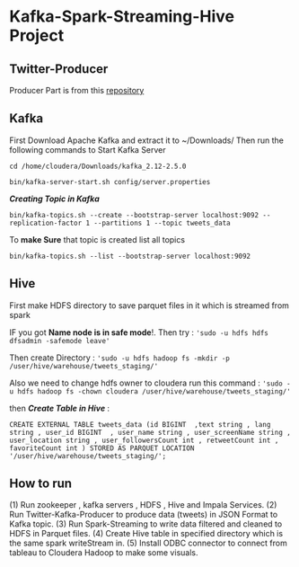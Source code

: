 # Kafka-Spark-Streaming-Hive Project

## ****Twitter-Producer****

Producer Part is from this [repository](https://github.com/dbsheta/kafka-twitter-producer/)


## Kafka

First Download Apache Kafka and extract it to ~/Downloads/  Then run the following commands to Start Kafka Server


`cd /home/cloudera/Downloads/kafka_2.12-2.5.0`

`bin/kafka-server-start.sh config/server.properties`

***Creating Topic in Kafka***
 
`bin/kafka-topics.sh --create --bootstrap-server localhost:9092 --replication-factor 1 --partitions 1 --topic tweets_data`

To **make Sure** that topic is created list all topics 

`bin/kafka-topics.sh --list --bootstrap-server localhost:9092`

## Hive 

First make HDFS directory to save parquet files in it which is streamed from spark 

IF you got **Name node is in safe mode**!. Then try :
`'sudo -u hdfs hdfs dfsadmin -safemode leave'`

Then create Directory :
`'sudo -u hdfs hadoop fs -mkdir -p /user/hive/warehouse/tweets_staging/' `

Also we need to change hdfs owner to cloudera run this command :
`'sudo -u hdfs hadoop fs -chown cloudera /user/hive/warehouse/tweets_staging/'`

then ***Create Table in Hive***  :

`CREATE EXTERNAL TABLE tweets_data (id BIGINT  ,text string , lang string , user_id BIGINT  , user_name string , user_screenName string , user_location string , user_followersCount int , retweetCount int , favoriteCount int ) STORED AS PARQUET LOCATION '/user/hive/warehouse/tweets_staging/';`


## **How to run**  

(1) Run zookeeper , kafka servers , HDFS , Hive and Impala Services.
(2) Run Twitter-Kafka-Producer  to produce data (tweets) in JSON Format to Kafka topic.
(3) Run Spark-Streaming to write data filtered and cleaned to HDFS in Parquet files.
(4) Create Hive table in specified directory which is the same spark writeStream in.
(5) Install ODBC connector to connect from tableau to Cloudera Hadoop to make some visuals.



